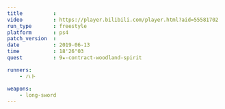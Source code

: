 ```yaml
---
title          :
video          : https://player.bilibili.com/player.html?aid=55581702
run_type       : freestyle
platform       : ps4
patch_version  : 
date           : 2019-06-13
time           : 18'26"03
quest          : 9★-contract-woodland-spirit

runners:
    - ハト

weapons:
    - long-sword
---
```

